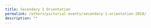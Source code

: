 ```yaml
---
title: Secondary 1 Orientation
permalink: /others/pictorial-events/secondary-1-orientation-2018/
description: ""
---
```

